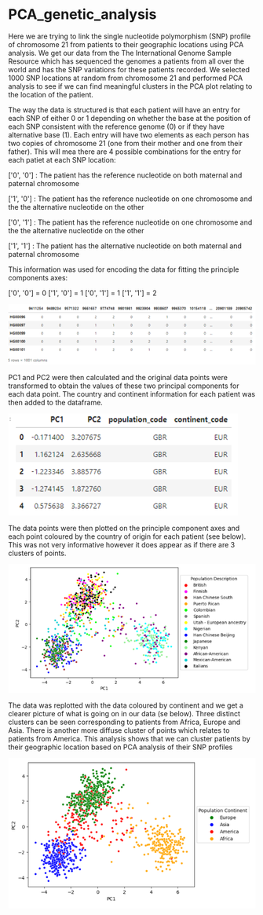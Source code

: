 # PCA_genetic_analysis

Here we are trying to link the single nucleotide polymorphism (SNP) profile of chromosome 21 from patients to their geographic locations using PCA analysis. We get our data from the The International Genome Sample Resource which has sequenced the genomes a patients from all over the world and has the SNP variations for these patients recorded. We selected 1000 SNP locations at random from chromosome 21 and performed PCA analysis to see if we can find meaningful clusters in the PCA plot relating to the location of the patient.

The way the data is structured is that each patient will have an entry for each SNP of either 0 or 1 depending on whether the base at the position of each SNP consistent with the reference genome (0) or if they have alternative base (1). Each entry will have two elements as each person has two copies of chromosome 21 (one from their mother and one from their father). This will mea there are 4 possible combinations for the entry for each patiet at each SNP location:

['0', '0'] : The patient has the reference nucleotide on both maternal and paternal chromosome

['1', '0'] : The patient has the reference nucleotide on one chromosome and the the alternative nucleotide on the other

['0', '1'] : The patient has the reference nucleotide on one chromosome and the the alternative nucleotide on the other

['1', '1'] : The patient has the alternative nucleotide on both maternal and paternal chromosome

This information was used for encoding the data for fitting the principle components axes:

['0', '0'] = 0
['1', '0'] = 1
['0', '1'] = 1
['1', '1'] = 2

![table](images/table.png)

PC1 and PC2 were then calculated and the original data points were transformed to obtain the values of these two principal components for each data point. The country and continent information for each patient was then added to the dataframe.

![pca table](images/pca_table.png)

The data points were then plotted on the principle component axes and each point coloured by the country of origin for each patient (see below). This was not very informative however it does appear as if there are 3 clusters of points.

![country](images/country.png)

The data was replotted with the data coloured by continent and we get a clearer picture of what is going on in our data (se below). Three distinct clusters can be seen corresponding to patients from Africa, Europe and Asia. There is another more diffuse cluster of points which relates to patients from America. This analysis shows that we can cluster patients by their geographic location based on PCA analysis of their SNP profiles

![continent](images/continent.png)

